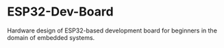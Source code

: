 # ESP32-Dev-Board
Hardware design of ESP32-based development board for beginners in the domain of embedded systems. 
